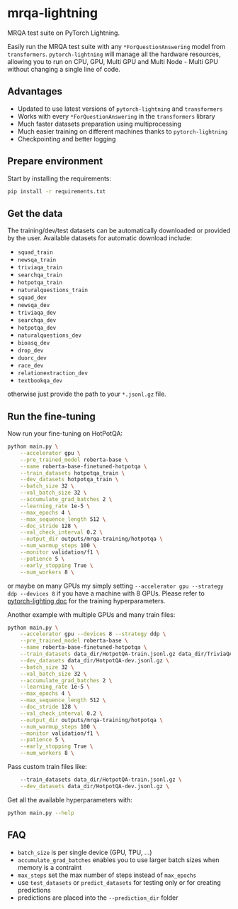 # mrqa-lightning

MRQA test suite on PyTorch Lightning.

Easily run the MRQA test suite with any `*ForQuestionAnswering` model from `transformers`.
`pytorch-lightning` will manage all the hardware resources, allowing you to run on CPU, GPU,
Multi GPU and Multi Node - Multi GPU without changing a single line of code.

## Advantages

- Updated to use latest versions of `pytorch-lightning` and `transformers`
- Works with every `*ForQuestionAnswering` in the `transformers` library
- Much faster datasets preparation using multiprocessing
- Much easier training on different machines thanks to `pytorch-lightning`
- Checkpointing and better logging

## Prepare environment

Start by installing the requirements:
```bash
pip install -r requirements.txt
```

## Get the data

The training/dev/test datasets can be automatically downloaded or provided by the user. Available datasets for automatic download include:

- `squad_train`
- `newsqa_train`
- `triviaqa_train`
- `searchqa_train`
- `hotpotqa_train`
- `naturalquestions_train`
- `squad_dev`
- `newsqa_dev`
- `triviaqa_dev`
- `searchqa_dev`
- `hotpotqa_dev`
- `naturalquestions_dev`
- `bioasq_dev`
- `drop_dev`
- `duorc_dev`
- `race_dev`
- `relationextraction_dev`
- `textbookqa_dev`

otherwise just provide the path to your `*.jsonl.gz` file.

## Run the fine-tuning

Now run your fine-tuning on HotPotQA:
```bash
python main.py \
    --accelerator gpu \
    --pre_trained_model roberta-base \
    --name roberta-base-finetuned-hotpotqa \
    --train_datasets hotpotqa_train \
    --dev_datasets hotpotqa_train \
    --batch_size 32 \
    --val_batch_size 32 \
    --accumulate_grad_batches 2 \
    --learning_rate 1e-5 \
    --max_epochs 4 \
    --max_sequence_length 512 \
    --doc_stride 128 \
    --val_check_interval 0.2 \
    --output_dir outputs/mrqa-training/hotpotqa \
    --num_warmup_steps 100 \
    --monitor validation/f1 \
    --patience 5 \
    --early_stopping True \
    --num_workers 8 \
```

or maybe on many GPUs my simply setting `--accelerator gpu --strategy ddp --devices 8` if you have a machine with 8 GPUs.
Please refer to [pytorch-lighting doc](https://pytorch-lightning.readthedocs.io/en/stable/) for the training hyperparameters.

Another example with multiple GPUs and many train files:

```bash
python main.py \
    --accelerator gpu --devices 8 --strategy ddp \
    --pre_trained_model roberta-base \
    --name roberta-base-finetuned-hotpotqa \
    --train_datasets data_dir/HotpotQA-train.jsonl.gz data_dir/TriviaQA-train.jsonl.gz \
    --dev_datasets data_dir/HotpotQA-dev.jsonl.gz \
    --batch_size 32 \
    --val_batch_size 32 \
    --accumulate_grad_batches 2 \
    --learning_rate 1e-5 \
    --max_epochs 4 \
    --max_sequence_length 512 \
    --doc_stride 128 \
    --val_check_interval 0.2 \
    --output_dir outputs/mrqa-training/hotpotqa \
    --num_warmup_steps 100 \
    --monitor validation/f1 \
    --patience 5 \
    --early_stopping True \
    --num_workers 8 \
```

Pass custom train files like:
```bash
    --train_datasets data_dir/HotpotQA-train.jsonl.gz \
    --dev_datasets data_dir/HotpotQA-dev.jsonl.gz \
```

Get all the available hyperparameters with:

```bash
python main.py --help
```


## FAQ
- `batch_size` is per single device (GPU, TPU, ...)
- `accumulate_grad_batches` enables you to use larger batch sizes when memory is a contraint
- `max_steps` set the max number of steps instead of `max_epochs`
- use `test_datasets` or `predict_datasets` for testing only or for creating predictions
- predictions are placed into the `--prediction_dir` folder
